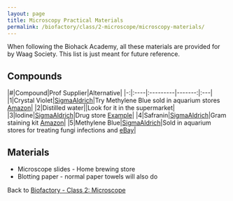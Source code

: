 ```yaml
---
layout: page
title: Microscopy Practical Materials
permalink: /biofactory/class/2-microscope/microscopy-materials/
---
```


When following the Biohack Academy, all these materials are provided for by Waag Society. This list is just meant for future reference.

## Compounds

|#|Compound|Prof Supplier|Alternative|
|-:|:----|:---------|-------:|:---|
|1|Crystal Violet|[SigmaAldrich](http://www.sigmaaldrich.com/catalog/product/sigma/v5265?lang=en&region=NL)|Try Methylene Blue sold in aquarium stores [Amazon](http://www.amazon.com/Methylene-Microscope-Slide-Stain-Solution/dp/B0012GU0VK)|
|2|Distilled water||Look for it in the supermarket|
|3|Iodine|[SigmaAldrich](http://www.sigmaaldrich.com/catalog/product/fluka/318981?lang=en&region=NL)|Drug store [Example](http://www.vitaminstore.nl/Health/Vitaminen-en-mineralen/mineralen/Biotics-vloeibaar-jodium-kaliumjodide/P196639)|
|4|Safranin|[SigmaAldrich](http://www.sigmaaldrich.com/catalog/product/sigma/84120?lang=en&region=NL)|Gram staining kit [Amazon](http://www.amazon.com/Grams-Safranin-Stain-250-mL/dp/B0017U7W6W)|
|5|Methylene Blue|[SigmaAldrich](http://www.sigmaaldrich.com/catalog/product/sigma/03978?lang=en&region=NL)|Sold in aquarium stores for treating fungi infections and [eBay](http://www.ebay.com/itm/M-2123-Methylene-Blue-Stain-30mL-1-oz-/271716561909?pt=LH_DefaultDomain_0&hash=item3f4391b3f5)|

## Materials

* Microscope slides - Home brewing store
* Blotting paper - normal paper towels will also do


Back to [Biofactory - Class 2: Microscope](/biofactory/class/2-microscope/)
